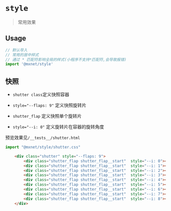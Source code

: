 # `style`

> 常用效果

## Usage

```ts
// 默认导入
// 常用的居中样式
// 通过 * 匹配符影响全局的样式(小程序不支持*匹配符,会导致报错)
import '@mxnet/style'
```

## 快照


- `shutter class`定义快照容器 

- `style="--flaps: 9"` 定义快照旋转片

- `shutter_flap` 定义快照单个旋转片

- `style="--i: 0"` 定义旋转片在容器的旋转角度

预览效果见`/__tests__/shutter.html`

```ts
import "@mxnet/style/shutter.css"
```

```html
    <div class="shutter" style="--flaps: 9">
        <div class="shutter_flap shutter_flap__start"  style="--i: 0"></div>
        <div class="shutter_flap shutter_flap__start"  style="--i: 1"></div>
        <div class="shutter_flap shutter_flap__start"  style="--i: 2"></div>
        <div class="shutter_flap shutter_flap__start"  style="--i: 3"></div>
        <div class="shutter_flap shutter_flap__start"  style="--i: 4"></div>
        <div class="shutter_flap shutter_flap__start"  style="--i: 5"></div>
        <div class="shutter_flap shutter_flap__start"  style="--i: 6"></div>
        <div class="shutter_flap shutter_flap__start"  style="--i: 7"></div>
        <div class="shutter_flap shutter_flap__start"  style="--i: 8"></div>
    </div>
```
